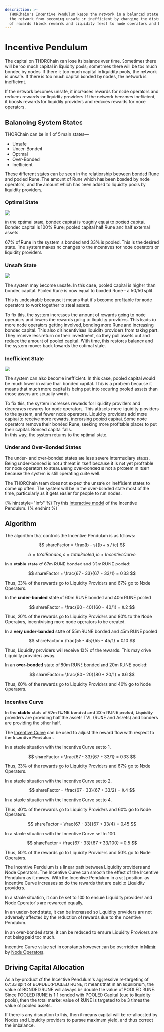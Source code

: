 ```yaml
---
description: >-
  THORChain's Incentive Pendulum keeps the network in a balanced state. It stops
  the network from becoming unsafe or inefficient by changing the distribution
  of rewards (block rewards and liquidity fees) to node operators and LPs.
---
```


# Incentive Pendulum

The capital on THORChain can lose its balance over time. Sometimes there will be too much capital in liquidity pools; sometimes there will be too much bonded by nodes. If there is too much capital in liquidity pools, the network is unsafe. If there is too much capital bonded by nodes, the network is inefficient.

If the network becomes unsafe, it increases rewards for node operators and reduces rewards for liquidity providers. If the network becomes inefficient, it boosts rewards for liquidity providers and reduces rewards for node operators.

## Balancing System States

THORChain can be in 1 of 5 main states—

* Unsafe
* Under-Bonded
* Optimal
* Over-Bonded
* Inefficient

These different states can be seen in the relationship between bonded Rune and pooled Rune. The amount of Rune which has been bonded by node operators, and the amount which has been added to liquidity pools by liquidity providers.

### Optimal State

![](../.gitbook/assets/optimal.jpg)

In the optimal state, bonded capital is roughly equal to pooled capital. Bonded capital is 100% Rune; pooled capital half Rune and half external assets.

67% of Rune in the system is bonded and 33% is pooled. This is the desired state. The system makes no changes to the incentives for node operators or liquidity providers.

### Unsafe State

![](../.gitbook/assets/unsafe.jpg)

The system may become unsafe. In this case, pooled capital is higher than bonded capital. Pooled Rune is now equal to bonded Rune – a 50/50 split.

This is undesirable because it means that it's become profitable for node operators to work together to steal assets.

To fix this, the system increases the amount of rewards going to node operators and lowers the rewards going to liquidity providers. This leads to more node operators getting involved, bonding more Rune and increasing bonded capital. This also disincentivises liquidity providers from taking part. They receive less return on their investment, so they pull assets out and reduce the amount of pooled capital. With time, this restores balance and the system moves back towards the optimal state.

### Inefficient State

![](../.gitbook/assets/inefficient.jpg)

The system can also become inefficient. In this case, pooled capital would be much lower in value than bonded capital. This is a problem because it means that much more capital is being put into securing pooled assets than those assets are actually worth.

To fix this, the system increases rewards for liquidity providers and decreases rewards for node operators. This attracts more liquidity providers to the system, and fewer node operators. Liquidity providers add more capital to receive more rewards, increasing pooled capital. Some node operators remove their bonded Rune, seeking more profitable places to put their capital. Bonded capital falls.\
In this way, the system returns to the optimal state.

### Under and Over-Bonded States

The under- and over-bonded states are less severe intermediary states. Being under-bonded is not a threat in itself because it is not yet profitable for node operators to steal. Being over-bonded is not a problem in itself because the system is still operating quite well.

The THORChain team does not expect the unsafe or inefficient states to come up often. The system will be in the over-bonded state most of the time, particularly as it gets easier for people to run nodes.

{% hint style="info" %}
Try this [interactive model](https://rebase.foundation/network/thorchain/system-component/balancer) of the Incentive Pendulum.
{% endhint %}

## Algorithm

The algorithm that controls the Incentive Pendulum is as follows:

$$
shareFactor = \frac{b - s}{b + s / ic}
$$

$$
b = totalBonded, s = totalPooled, ic = Incentive Curve
$$

In a **stable** state of 67m RUNE bonded and 33m RUNE pooled:



$$
shareFactor = \frac{67 -  33}{67 + 33/1} = 0.33
$$

Thus, 33% of the rewards go to Liquidity Providers and 67% go to Node Operators.&#x20;

In the **under-bonded** state of 60m RUNE bonded and 40m RUNE pooled

$$
shareFactor = \frac{60 -  40}{60  + 40/1} = 0.2
$$

Thus, 20% of the rewards go to Liquidity Providers and 80% to the Node Operators, incentivising more node operators to be created.&#x20;

In a **very under-bonded** state of 55m RUNE bonded and 45m RUNE pooled

$$
shareFactor = \frac{55 -  45}{55  + 45/1} = 0.10
$$

Thus, Liquidity providers will receive 10% of the rewards. This may drive Liquidity providers away.

In an **over-bonded** state of 80m RUNE bonded and 20m RUNE pooled:



$$
shareFactor = \frac{80 -  20}{80  + 20/1} = 0.6
$$

Thus, 60% of the rewards go to Liquidity Providers and 40% go to Node Operators.

### Incentive Curve

In the **stable** state of 67m RUNE bonded and 33m RUNE pooled, Liquidity providers are providing half the assets TVL (RUNE and Assets) and bonders are providing the other half.&#x20;

The [Incentive Curve](constants-and-mimir.md) can be used to adjust the reward flow with respect to the Incentive Pendulum.



In a stable situation with the Incentive Curve set to 1.

$$
shareFactor = \frac{67 -  33}{67 + 33/1} = 0.33
$$

Thus, 33% of the rewards go to Liquidity Providers and 67% go to Node Operators.&#x20;

In a stable situation with the Incentive Curve set to 2.

$$
shareFactor = \frac{67 -  33}{67 + 33/2} = 0.4
$$

In a stable situation with the Incentive Curve set to 4.

Thus, 40% of the rewards go to Liquidity Providers and 60% go to Node Operators.&#x20;

$$
shareFactor = \frac{67 -  33}{67 + 33/4} = 0.45
$$

In a stable situation with the Incentive Curve set to 100.

$$
shareFactor = \frac{67 -  33}{67 + 33/100} = 0.5
$$

Thus, 50% of the rewards go to Liquidity Providers and 50% go to Node Operators.&#x20;

The Incentive Pendulum is a linear path between Liquidity providers and Node Operators. The Incentive Curve can smooth the effect of the Incentive Pendulum as it moves. With the Incentive Pendulum in a set position, as Incentive Curve increases so do the rewards that are paid to Liquidity providers.&#x20;

In a stable situation, it can be set to 100 to ensure Liquidity providers and Node Operator's are rewarded equally.&#x20;

In an under-bond state, it can be increased so Liquidity providers are not adversely affected by the reduction of rewards due to the Incentive Pendulum.

In an over-bonded state, it can be reduced to ensure Liquidity Providers are not being paid too much.&#x20;

Incentive Curve value set in constants however can be overridden in [Mimir ](constants-and-mimir.md)by [Node Operators](../thornodes/overview.md).

## Driving Capital Allocation

As a by-product of the Incentive Pendulum's aggressive re-targeting of 67:33 split of BONDED:POOLED RUNE, it means that in an equilibrium, the value of BONDED RUNE will always be double the value of POOLED RUNE. Since POOLED RUNE is 1:1 bonded with POOLED Capital (due to liquidity pools), then the total market value of RUNE is targeted to be 3 times the value of pooled assets.

If there is any disruption to this, then it means capital will be re-allocated by Nodes and Liquidity providers to pursue maximum yield, and thus correct the imbalance.
